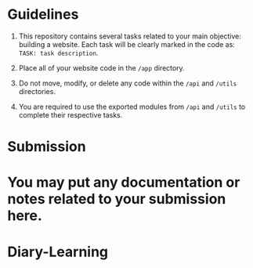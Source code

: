 # Guidelines
1. This repository contains several tasks related to your main objective: building a website.
Each task will be clearly marked in the code as: `TASK: task description`.

2. Place all of your website code in the `/app` directory.

3. Do not move, modify, or delete any code within the `/api` and `/utils` directories.

4. You are required to use the exported modules from `/api` and `/utils` to complete their respective tasks.

# Submission
You may put any documentation or notes related to your submission here.
=======
# Diary-Learning

